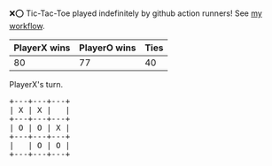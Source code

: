:x::o: Tic-Tac-Toe played indefinitely by github action runners! See [my workflow](.github/workflows/play.yaml).

|PlayerX wins|PlayerO wins|Ties|
|-|-|-|
|80|77|40|

PlayerX's turn.

<pre>
+---+---+---+
| X | X |   |
+---+---+---+
| O | O | X |
+---+---+---+
|   | O | O |
+---+---+---+
</pre>